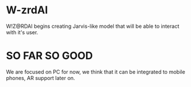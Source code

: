 # W-zrdAI
W!Z@RDAI begins creating Jarvis-like model that will be able to interact with it's user.
# SO FAR SO GOOD
We are focused on PC for now, we think that it can be integrated to mobile phones, AR support later on.

